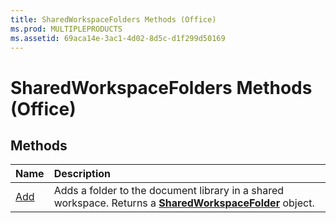 ```yaml
---
title: SharedWorkspaceFolders Methods (Office)
ms.prod: MULTIPLEPRODUCTS
ms.assetid: 69aca14e-3ac1-4d02-8d5c-d1f299d50169
---
```



# SharedWorkspaceFolders Methods (Office)

## Methods



|**Name**|**Description**|
|:-----|:-----|
|[Add](sharedworkspacefolders-add-method-office.md)|Adds a folder to the document library in a shared workspace. Returns a  **[SharedWorkspaceFolder](sharedworkspacefolder-object-office.md)** object.|

